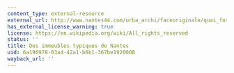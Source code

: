 ```yaml
---
content_type: external-resource
external_url: http://www.nantes44.com/urba_archi/faceoriginale/quai_fosse.htm
has_external_license_warning: true
license: https://en.wikipedia.org/wiki/All_rights_reserved
status: ''
title: Des immeubles typiques de Nantes
uid: 6a196978-03a4-42a1-b6b1-367be1920008
wayback_url: ''
---
```

